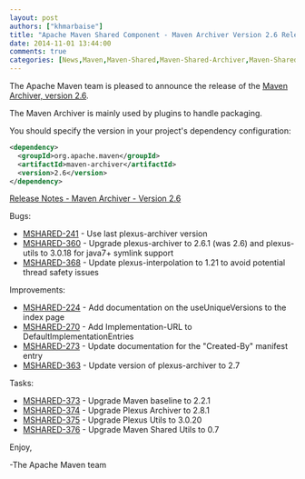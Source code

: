 ```yaml
---
layout: post
authors: ["khmarbaise"]
title: "Apache Maven Shared Component - Maven Archiver Version 2.6 Released"
date: 2014-11-01 13:44:00
comments: true
categories: [News,Maven,Maven-Shared,Maven-Shared-Archiver,Maven-Shared-Release,Maven-Shared-Archiver-Release]
---
```

The Apache Maven team is pleased to announce the release of the 
[Maven Archiver, version 2.6](https://maven.apache.org/shared/maven-archiver/).

The Maven Archiver is mainly used by plugins to handle packaging. 

You should specify the version in your project's dependency configuration:

```xml
<dependency>
  <groupId>org.apache.maven</groupId>
  <artifactId>maven-archiver</artifactId>
  <version>2.6</version>
</dependency>
```

[Release Notes - Maven Archiver - Version 2.6](http://jira.codehaus.org/secure/ReleaseNote.jspa?projectId=11761&version=18325)

Bugs:

 * [MSHARED-241](https://issues.apache.org/jira/browse/MSHARED-241) - Use last plexus-archiver version
 * [MSHARED-360](https://issues.apache.org/jira/browse/MSHARED-360) - Upgrade plexus-archiver to 2.6.1 (was 2.6) and plexus-utils to 3.0.18 for java7+ symlink support
 * [MSHARED-368](https://issues.apache.org/jira/browse/MSHARED-368) - Update plexus-interpolation to 1.21 to avoid potential thread safety issues

Improvements:

 * [MSHARED-224](https://issues.apache.org/jira/browse/MSHARED-224) - Add documentation on the useUniqueVersions to the index page
 * [MSHARED-270](https://issues.apache.org/jira/browse/MSHARED-270) - Add Implementation-URL to DefaultImplementationEntries
 * [MSHARED-273](https://issues.apache.org/jira/browse/MSHARED-273) - Update documentation for the "Created-By" manifest entry
 * [MSHARED-363](https://issues.apache.org/jira/browse/MSHARED-363) - Update version of plexus-archiver to 2.7

Tasks:

 * [MSHARED-373](https://issues.apache.org/jira/browse/MSHARED-373) - Upgrade Maven baseline to 2.2.1
 * [MSHARED-374](https://issues.apache.org/jira/browse/MSHARED-374) - Upgrade Plexus Archiver to 2.8.1
 * [MSHARED-375](https://issues.apache.org/jira/browse/MSHARED-375) - Upgrade Plexus Utils to 3.0.20
 * [MSHARED-376](https://issues.apache.org/jira/browse/MSHARED-376) - Upgrade Maven Shared Utils to 0.7

Enjoy,

-The Apache Maven team

